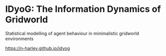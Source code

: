 # IDyoG: The Information Dynamics of Gridworld

Statistical modelling of agent behaviour in minimalistic gridworld environments

https://n-harley.github.io/idyog
